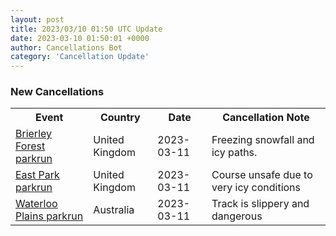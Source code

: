 ```yaml
---
layout: post
title: 2023/03/10 01:50 UTC Update
date: 2023-03-10 01:50:01 +0000
author: Cancellations Bot
category: 'Cancellation Update'
---
```


<h3>New Cancellations</h3>
<div class='hscrollable'>
<table style='width: 100%'>
    <tr>
        <th>Event</th>
        <th>Country</th>
        <th>Date</th>
        <th>Cancellation Note</th>
    </tr>
    <tr>
        <td><a href="https://www.parkrun.org.uk/brierleyforest">Brierley Forest parkrun</a></td>
        <td>United Kingdom</td>
        <td>2023-03-11</td>
        <td>Freezing snowfall and icy paths.</td>
    </tr>
    <tr>
        <td><a href="https://www.parkrun.org.uk/eastpark">East Park parkrun</a></td>
        <td>United Kingdom</td>
        <td>2023-03-11</td>
        <td>Course unsafe due to very icy conditions</td>
    </tr>
    <tr>
        <td><a href="https://www.parkrun.com.au/waterlooplains">Waterloo Plains parkrun</a></td>
        <td>Australia</td>
        <td>2023-03-11</td>
        <td>Track is slippery and dangerous</td>
    </tr>
</table>
</div>
